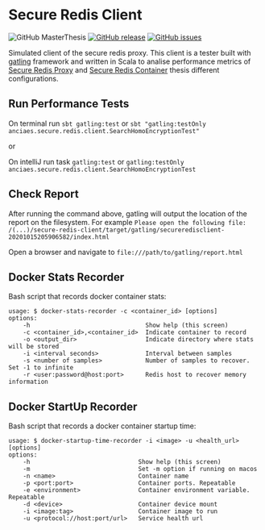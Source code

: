 # Secure Redis Client

![GitHub MasterThesis](https://img.shields.io/badge/MasterThesis-Delivered-brightgreen)
[![GitHub release](https://img.shields.io/github/release/aanciaes/secure-redis-client.svg)](https://github.com/aanciaes/secure-redis-client/releases/)
[![GitHub issues](https://img.shields.io/github/issues/aanciaes/secure-redis-client.svg)](https://github.com/aanciaes/secure-redis-client/issues/)

Simulated client of the secure redis proxy. This client is a tester built with [gatling](https://gatling.io) framework and written in Scala to analise performance metrics of [Secure Redis Proxy](https://github.com/aanciaes/secure-redis-proxy) and [Secure Redis Container](https://github.com/aanciaes/secure-redis-container) thesis different configurations.

## Run Performance Tests

On terminal run `sbt gatling:test` or `sbt "gatling:testOnly anciaes.secure.redis.client.SearchHomoEncryptionTest"`

or

On intelliJ run task `gatling:test` or `gatling:testOnly anciaes.secure.redis.client.SearchHomoEncryptionTest`

## Check Report

After running the command above, gatling will output the location of the report on the filesystem. For example `Please open the following file: /(...)/secure-redis-client/target/gatling/secureredisclient-20201015205906582/index.html`

Open a browser and navigate to `file:///path/to/gatling/report.html`

## Docker Stats Recorder

Bash script that records docker container stats:

```
usage: $ docker-stats-recorder -c <container_id> [options]
options:
    -h                                Show help (this screen)
    -c <container_id>,<container_id>  Indicate container to record
    -o <output_dir>                   Indicate directory where stats will be stored
    -i <interval seconds>             Interval between samples
    -s <number of samples>            Number of samples to recover. Set -1 to infinite
    -r <user:password@host:port>      Redis host to recover memory information
```

## Docker StartUp Recorder

Bash script that records a docker container startup time:

```
usage: $ docker-startup-time-recorder -i <image> -u <health_url> [options]
options:
    -h                              Show help (this screen)
    -m                              Set -m option if running on macos
    -n <name>                       Container name
    -p <port:port>                  Container ports. Repeatable
    -e <environment>                Container environment variable. Repeatable
    -d <device>                     Container device mount
    -i <image:tag>                  Container image to run
    -u <protocol://host:port/url>   Service health url
```

